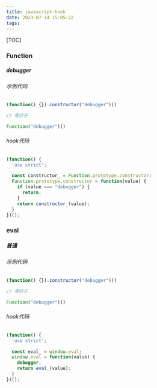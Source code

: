 ```yaml
---
title: javascript-hook
date: 2023-07-14 15:05:22
tags:
---
```


[TOC]



### Function

##### debugger

###### 示例代码

~~~javascript
(function() {}).constructor("debugger")()

// 等价于

Function("debugger")()
~~~

###### hook代码

~~~javascript
(function() {
  'use strict';

  const constructor_ = Function.prototype.constructor;
  Function.prototype.constructor = function(value) {
    if (value === "debugger") {
      return;
    }
    return constructor_(value);
  }
})();
~~~



### eval

##### 普通

###### 示例代码

~~~javascript
(function() {}).constructor("debugger")()

// 等价于

Function("debugger")()
~~~

###### hook代码

~~~javascript
(function() {
  'use strict';

  const eval_ = window.eval;
  window.eval = function(value) {
    debugger;
    return eval_(value);
  }
})();
~~~